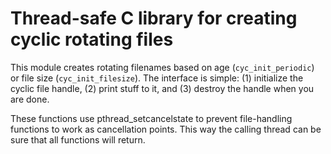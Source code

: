Thread-safe C library for creating cyclic rotating files
========================================================

This module creates rotating filenames based on age (```cyc_init_periodic```) or file size (```cyc_init_filesize```).  The interface is simple: (1) initialize the cyclic file handle, (2) print stuff to it, and (3) destroy the handle when you are done.

These functions use pthread_setcancelstate to prevent file-handling functions to work as cancellation points.  This way the calling thread can be sure that all functions will return.

 
